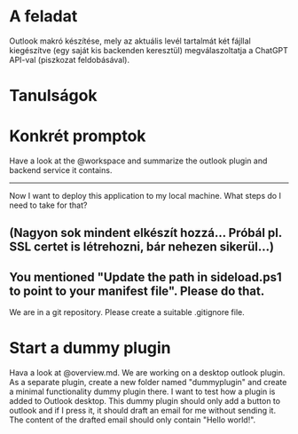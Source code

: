 # A feladat

Outlook makró készítése, mely az aktuális levél tartalmát két fájllal kiegészítve (egy saját kis backenden keresztül) megválaszoltatja a ChatGPT API-val (piszkozat feldobásával).

# Tanulságok

# Konkrét promptok

Have a look at the @workspace and summarize the outlook plugin and backend service it contains.

---

Now I want to deploy this application to my local machine. What steps do I need to take for that?

(Nagyon sok mindent elkészít hozzá... Próbál pl. SSL certet is létrehozni, bár nehezen sikerül...)
---
You mentioned "Update the path in sideload.ps1 to point to your manifest file". Please do that.
---

We are in a git repository. Please create a suitable .gitignore file.

# Start a dummy plugin

Hava a look at @overview.md. We are working on a desktop outlook plugin. As a separate plugin, create a new folder named "dummyplugin" and create a minimal functionality dummy plugin there. I want to test how a plugin is added to Outlook desktop. This dummy plugin should only add a button to outlook and if I press it, it should draft an email for me without sending it. The content of the drafted email should only contain "Hello world!".

